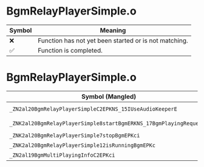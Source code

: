 # BgmRelayPlayerSimple.o
| Symbol | Meaning 
| ------------- | ------------- 
| :x: | Function has not yet been started or is not matching. 
| :white_check_mark: | Function is completed. 


# BgmRelayPlayerSimple.o
| Symbol (Mangled) | Symbol (Demangled) | Decompiled? |
| ------------- |  ------------- | ------------- |
| `_ZN2al20BgmRelayPlayerSimpleC2EPKNS_15IUseAudioKeeperE` | `al::BgmRelayPlayerSimple::BgmRelayPlayerSimple(al::IUseAudioKeeper const*)` | :white_check_mark: |
| `_ZNK2al20BgmRelayPlayerSimple8startBgmERKNS_17BgmPlayingRequestE` | `al::BgmRelayPlayerSimple::startBgm(al::BgmPlayingRequest const&)const` | :white_check_mark: |
| `_ZNK2al20BgmRelayPlayerSimple7stopBgmEPKci` | `al::BgmRelayPlayerSimple::stopBgm(char const*,int)const` | :white_check_mark: |
| `_ZNK2al20BgmRelayPlayerSimple12isRunningBgmEPKc` | `al::BgmRelayPlayerSimple::isRunningBgm(char const*)const` | :white_check_mark: |
| `_ZN2al19BgmMultiPlayingInfoC2EPKci` | `al::BgmMultiPlayingInfo::BgmMultiPlayingInfo(char const*,int)` | :white_check_mark: |
